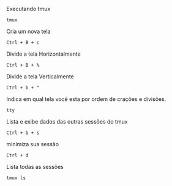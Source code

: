 
Executando tmux

`tmux` 

Cria um nova tela

`Ctrl + B + c` 

Divide a tela Horizontalmente

`Ctrl + B + %`

Divide a tela Verticalmente

`Ctrl + b + "`

Indica em qual tela vocẽ esta por ordem de crações e divisões.

`tty`

Lista e exibe dados das outras sessões do tmux

`Ctrl + b + s`

minimiza sua sessão

`Ctrl + d`
 
 Lista todas as sessões

`tmux ls `





